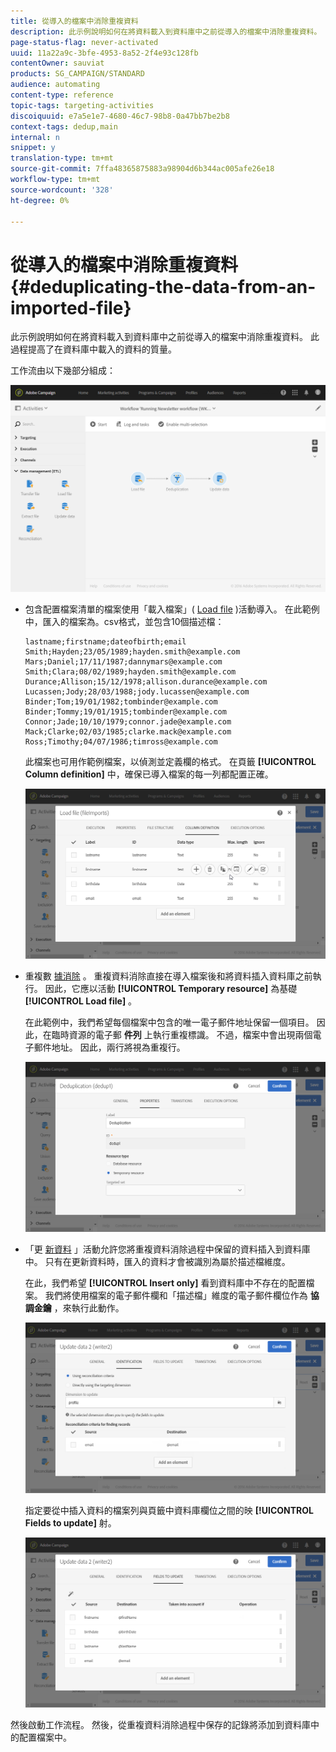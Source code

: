 ```yaml
---
title: 從導入的檔案中消除重複資料
description: 此示例說明如何在將資料載入到資料庫中之前從導入的檔案中消除重複資料。
page-status-flag: never-activated
uuid: 11a22a9c-3bfe-4953-8a52-2f4e93c128fb
contentOwner: sauviat
products: SG_CAMPAIGN/STANDARD
audience: automating
content-type: reference
topic-tags: targeting-activities
discoiquuid: e7a5e1e7-4680-46c7-98b8-0a47bb7be2b8
context-tags: dedup,main
internal: n
snippet: y
translation-type: tm+mt
source-git-commit: 7ffa48365875883a98904d6b344ac005afe26e18
workflow-type: tm+mt
source-wordcount: '328'
ht-degree: 0%

---
```



# 從導入的檔案中消除重複資料 {#deduplicating-the-data-from-an-imported-file}

此示例說明如何在將資料載入到資料庫中之前從導入的檔案中消除重複資料。 此過程提高了在資料庫中載入的資料的質量。

工作流由以下幾部分組成：

![](assets/deduplication_example2_workflow.png)

* 包含配置檔案清單的檔案使用「載入檔案」( [Load file](../../automating/using/load-file.md) )活動導入。 在此範例中，匯入的檔案為。csv格式，並包含10個描述檔：

   ```
   lastname;firstname;dateofbirth;email
   Smith;Hayden;23/05/1989;hayden.smith@example.com
   Mars;Daniel;17/11/1987;dannymars@example.com
   Smith;Clara;08/02/1989;hayden.smith@example.com
   Durance;Allison;15/12/1978;allison.durance@example.com
   Lucassen;Jody;28/03/1988;jody.lucassen@example.com
   Binder;Tom;19/01/1982;tombinder@example.com
   Binder;Tommy;19/01/1915;tombinder@example.com
   Connor;Jade;10/10/1979;connor.jade@example.com
   Mack;Clarke;02/03/1985;clarke.mack@example.com
   Ross;Timothy;04/07/1986;timross@example.com
   ```

   此檔案也可用作範例檔案，以偵測並定義欄的格式。 在頁籤 **[!UICONTROL Column definition]** 中，確保已導入檔案的每一列都配置正確。

   ![](assets/deduplication_example2_fileloading.png)

* 重複數 [據消除](../../automating/using/deduplication.md) 。 重複資料消除直接在導入檔案後和將資料插入資料庫之前執行。 因此，它應以活動 **[!UICONTROL Temporary resource]** 為基礎 **[!UICONTROL Load file]** 。

   在此範例中，我們希望每個檔案中包含的唯一電子郵件地址保留一個項目。 因此，在臨時資源的電子郵 **件列** 上執行重複標識。 不過，檔案中會出現兩個電子郵件地址。 因此，兩行將視為重複行。

   ![](assets/deduplication_example2_dedup.png)

* 「更 [新資料](../../automating/using/update-data.md) 」活動允許您將重複資料消除過程中保留的資料插入到資料庫中。 只有在更新資料時，匯入的資料才會被識別為屬於描述檔維度。

   在此，我們希望 **[!UICONTROL Insert only]** 看到資料庫中不存在的配置檔案。 我們將使用檔案的電子郵件欄和「描述檔」維度的電子郵件欄位作為 **協調金鑰** ，來執行此動作。

   ![](assets/deduplication_example2_writer1.png)

   指定要從中插入資料的檔案列與頁籤中資料庫欄位之間的映 **[!UICONTROL Fields to update]** 射。

   ![](assets/deduplication_example2_writer2.png)

然後啟動工作流程。 然後，從重複資料消除過程中保存的記錄將添加到資料庫中的配置檔案中。
